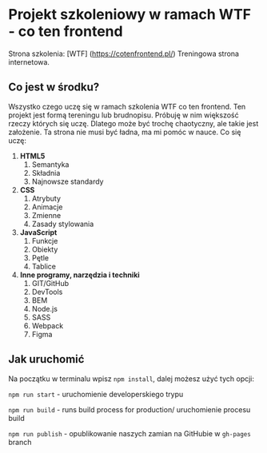 ![]()

# Projekt szkoleniowy w ramach WTF - co ten frontend
Strona szkolenia: [WTF] (https://cotenfrontend.pl/)
Treningowa strona internetowa.

## Co jest w środku?
Wszystko czego uczę się w ramach szkolenia WTF co ten frontend. Ten projekt jest formą tereningu 
lub brudnopisu. Próbuję w nim większość rzeczy których się uczę. Dlatego może być trochę chaotyczny,
ale takie jest założenie. Ta strona nie musi być ładna, ma mi pomóc w nauce.
Co się uczę:
1. **HTML5**
   1. Semantyka
   2. Składnia
   3. Najnowsze standardy
2. **CSS**
   1. Atrybuty
   2. Animacje 
   3. Zmienne
   4. Zasady stylowania
3. **JavaScript**
   1. Funkcje
   2. Obiekty
   3. Pętle
   4. Tablice
4. **Inne programy, narzędzia i techniki**
   1. GIT/GitHub
   2. DevTools
   3. BEM
   4. Node.js
   5. SASS
   6. Webpack
   7. Figma


## Jak uruchomić

Na początku w terminalu wpisz  `npm install`,
dalej możesz użyć tych opcji:

`npm run start` - uruchomienie developerskiego trypu

`npm run build` - runs build process for production/ uruchomienie procesu build

`npm run publish` - opublikowanie naszych zamian na GitHubie w  `gh-pages` branch

